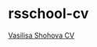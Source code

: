 # rsschool-cv

[Vasilisa Shohova CV](https://VasilisaShohova.github.io/rsschool-cv/cv "CV of Vasilisa Shohova")